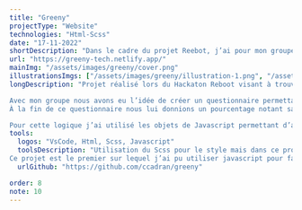 ```yaml
---
title: "Greeny"
projectType: "Website"
technologies: "Html-Scss"
date: "17-11-2022"
shortDescription: "Dans le cadre du projet Reebot, j’ai pour mon groupe, codé ce site avec un principe de questionnaire permettant de noter les habitudes technologiques de l’utilisateur en termes de responsabilité écologique. Ce projet m’a permis d’approfondir Javascript."
url: "https://greeny-tech.netlify.app/"
mainImg: "/assets/images/greeny/cover.png"
illustrationsImgs: ["/assets/images/greeny/illustration-1.png", "/assets/images/greeny/illustration-2.png", "/assets/images/greeny/illustration-3.png"]
longDescription: "Projet réalisé lors du Hackaton Reboot visant à trouver des solutions permettant à des étudiants de produire des solutions responsables.

Avec mon groupe nous avons eu l’idée de créer un questionnaire permettant à l’utilisateur de tester sa responsabilité écologique en termes de technologies.
À la fin de ce questionnaire nous lui donnions un pourcentage notant sa responsabilité, tout en lui donnant un conseil.

Pour cette logique j’ai utilisé les objets de Javascript permettant d’associer une note à chaque réponse afin de pouvoir impacter le pourcentage final."
tools:
  logos: "VsCode, Html, Scss, Javascript"
  toolsDescription: "Utilisation du Scss pour le style mais dans ce projet c’est surtout le codage en Js du questionnaire sur lequel je me suis concentré !
Ce projet est le premier sur lequel j’ai pu utiliser javascript pour faire autre chose que du style, en utilisant par exemple le client storage pour pouvoir sauvegarder le score utilisateur au changement de page."
  urlGithub: "https://github.com/ccadran/greeny"

order: 8
note: 10
---
```

